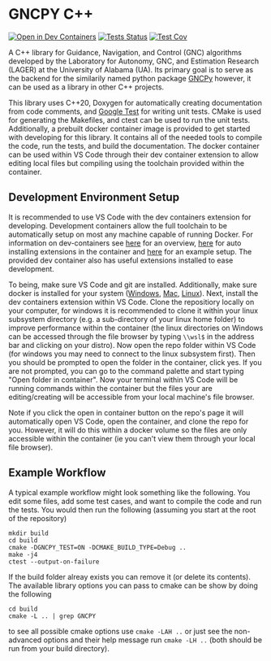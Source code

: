 GNCPY C++
=========
[![Open in Dev Containers](https://img.shields.io/static/v1?label=Dev%20Containers&message=Open&color=blue&logo=visualstudiocode)](https://vscode.dev/redirect?url=vscode://ms-vscode-remote.remote-containers/cloneInVolume?url=https://github.com/drjdlarson/gncpy_cpp.git) [![Tests Status](https://drjdlarson.github.io/gncpy_cpp/reports/junit/tests-badge.svg?dummy=8484744)](https://drjdlarson.github.io/gncpy_cpp/reports/junit/junit.html) [![Test Cov](https://drjdlarson.github.io/gncpy_cpp/reports/coverage/coverage-badge.svg?dummy=8484744)](https://drjdlarson.github.io/gncpy_cpp/reports/coverage/coverage_nested.html)


A C++ library for Guidance, Navigation, and Control (GNC) algorithms developed by the Laboratory for Autonomy, GNC, and Estimation Research (LAGER) at the University of Alabama (UA). Its primary goal is to serve as the backend for the similarily named python package [GNCPy](https://github.com/drjdlarson/gncpy) however, it can be used as a library in other C++ projects.

This library uses C++20, Doxygen for automatically creating documentation from code comments, and [Google Test](http://google.github.io/googletest/reference/assertions.html) for writing unit tests. CMake is used for generating the Makefiles, and ctest can be used to run the unit tests. Additionally, a prebuilt docker container image is provided to get started with developing for this library. It contains all of the needed tools to compile the code, run the tests, and build the documentation. The docker container can be used within VS Code through their dev container extension to allow editing local files but compiling using the toolchain provided within the container.


Development Environment Setup
-----------------------------
It is recommended to use VS Code with the dev containers extension for developing. Development containers allow the full toolchain to be automatically setup on most any machine capable of running Docker. For information on dev-containers see [here](https://code.visualstudio.com/docs/devcontainers/containers) for an overview, [here](https://stackoverflow.com/questions/71402603/vs-code-in-docker-container-is-there-a-way-to-automatically-install-extensions) for auto installing extensions in the container
and [here](https://pspdfkit.com/blog/2020/visual-studio-code-cpp-docker/) for an example setup. The provided dev container also has useful extensions installed to ease development.

To being, make sure VS Code and git are installed. Additionally, make sure docker is installed for your system ([Windows](https://docs.docker.com/desktop/install/windows-install/), [Mac](https://docs.docker.com/desktop/install/mac-install/), [Linux](https://docs.docker.com/engine/install/)). Next, install the dev containers extension within VS Code. Clone the repositiory locally on your computer, for windows it is recommended to clone it within your linux subsystem directory (e.g. a sub-directory of your linux home folder) to improve performance within the container (the linux directories on Windows can be accessed through the file browser by typing `\\wsl$` in the address bar and clicking on your distro). Now open the repo folder within VS Code (for windows you may need to connect to the linux subsystem first). Then you should be prompted to open the folder in the container, click yes. If you are not prompted, you can go to the command palette and start typing "Open folder in container". Now your terminal within VS Code will be running commands within the container but the files your are editing/creating will be accessible from your local machine's file browser.

Note if you click the open in container button on the repo's page it will automatically open VS Code, open the container, and clone the repo for you. However, it will do this within a docker volume so the files are only accessible within the container (ie you can't view them through your local file browser).


Example Workflow
----------------
A typical example workflow might look something like the following. You edit some files, add some test cases, and want to compile the code and run the tests. You would then run the following (assuming you start at the root of the repository)

```
mkdir build
cd build
cmake -DGNCPY_TEST=ON -DCMAKE_BUILD_TYPE=Debug ..
make -j4
ctest --output-on-failure
```

If the build folder alreay exists you can remove it (or delete its contents). The available library options you can pass to cmake can be show by doing the following

```
cd build
cmake -L .. | grep GNCPY
```

to see all possible cmake options use `cmake -LAH ..` or just see the non-advanced options and their help message run `cmake -LH ..` (both should be run from your build directory).